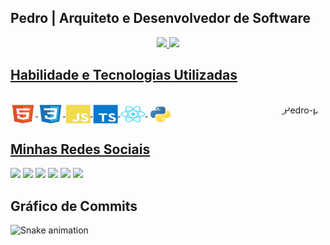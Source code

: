 ## Pedro | Arquiteto e Desenvolvedor de Software
<div align="center">
    <a href="https://github.com/phmiranda">
    <img height="180em" src="https://github-readme-stats.vercel.app/api?username=phmiranda&show_icons=true&theme=dracula&include_all_commits=true&count_private=true"/>
    <img height="180em" src="https://github-readme-stats.vercel.app/api/top-langs/?username=phmiranda&layout=compact&langs_count=7&theme=dracula"/>
</div>

## Habilidade e Tecnologias Utilizadas

<div style="display: inline_block">
    <br/>
    <img align="center" alt="Pedro-HTML" height="30" width="40" src="https://raw.githubusercontent.com/devicons/devicon/master/icons/html5/html5-original.svg">
    <img align="center" alt="Pedro-CSS" height="30" width="40" src="https://raw.githubusercontent.com/devicons/devicon/master/icons/css3/css3-original.svg">
    <img align="center" alt="Pedro-Javascript" height="30" width="40" src="https://raw.githubusercontent.com/devicons/devicon/master/icons/javascript/javascript-plain.svg">
    <img align="center" alt="Pedro-Typescript" height="30" width="40" src="https://raw.githubusercontent.com/devicons/devicon/master/icons/typescript/typescript-plain.svg">
    <img align="center" alt="Pedro-ReactJs" height="30" width="40" src="https://raw.githubusercontent.com/devicons/devicon/master/icons/react/react-original.svg">
    <img align="center" alt="Pedro-Python" height="30" width="40" src="https://raw.githubusercontent.com/devicons/devicon/master/icons/python/python-original.svg">
    <img align="right" alt="Pedro-pic" height="150" style="border-radius:50px;" src="https://media.discordapp.net/attachments/639956127056134178/890373478988013628/Publicacoes_Instagram_1_1.png?width=676&height=676">
</div>

## Minhas Redes Sociais

<div>
    <a href="mailto:pehhagah.1607@gmail.com"><img src="https://img.shields.io/badge/-Gmail-%23333?style=for-the-badge&logo=gmail&logoColor=white" target="_blank"></a>
    <a href="https://instagram.com/pehhagah" target="_blank"><img src="https://img.shields.io/badge/-Instagram-%23E4405F?style=for-the-badge&logo=instagram&logoColor=white" target="_blank"></a>
    <a href="https://www.linkedin.com/in/phmmiranda" target="_blank"><img src="https://img.shields.io/badge/-LinkedIn-%230077B5?style=for-the-badge&logo=linkedin&logoColor=white" target="_blank"></a> 
    <a href="https://www.youtube.com/phmiranda" target="_blank"><img src="https://img.shields.io/badge/YouTube-FF0000?style=for-the-badge&logo=youtube&logoColor=white" target="_blank"></a>
    <a href="https://www.twitch.tv/pehhagah" target="_blank"><img src="https://img.shields.io/badge/Twitch-9146FF?style=for-the-badge&logo=twitch&logoColor=white" target="_blank"></a>
    <a href="https://discord.gg/8AmH45VW" target="_blank"><img src="https://img.shields.io/badge/Discord-7289DA?style=for-the-badge&logo=discord&logoColor=white" target="_blank"></a> 
</div>

## Gráfico de Commits

![Snake animation](https://github.com/phmiranda/phmiranda/blob/output/github-contribution-grid-snake.svg)